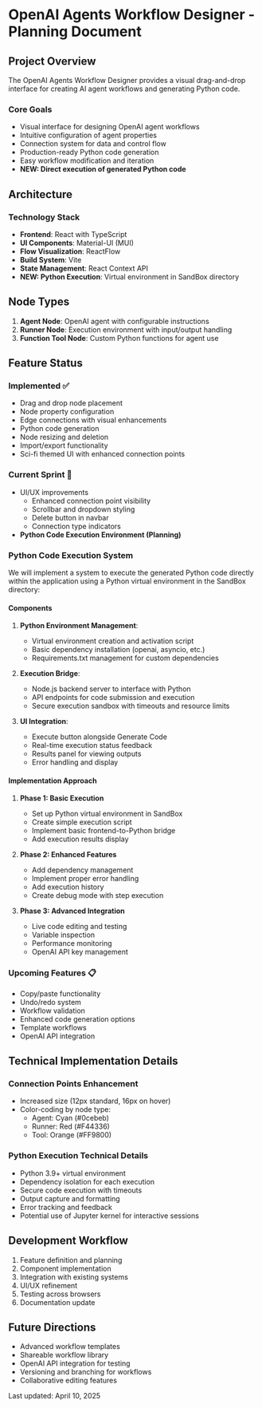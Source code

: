# OpenAI Agents Workflow Designer - Planning Document

## Project Overview

The OpenAI Agents Workflow Designer provides a visual drag-and-drop interface for creating AI agent workflows and generating Python code.

### Core Goals

- Visual interface for designing OpenAI agent workflows
- Intuitive configuration of agent properties
- Connection system for data and control flow
- Production-ready Python code generation
- Easy workflow modification and iteration
- **NEW: Direct execution of generated Python code**

## Architecture

### Technology Stack

- **Frontend**: React with TypeScript
- **UI Components**: Material-UI (MUI)
- **Flow Visualization**: ReactFlow
- **Build System**: Vite
- **State Management**: React Context API
- **NEW: Python Execution**: Virtual environment in SandBox directory

## Node Types

1. **Agent Node**: OpenAI agent with configurable instructions
2. **Runner Node**: Execution environment with input/output handling
3. **Function Tool Node**: Custom Python functions for agent use

## Feature Status

### Implemented ✅

- Drag and drop node placement
- Node property configuration
- Edge connections with visual enhancements
- Python code generation
- Node resizing and deletion
- Import/export functionality
- Sci-fi themed UI with enhanced connection points

### Current Sprint 🔄

- UI/UX improvements
  - Enhanced connection point visibility
  - Scrollbar and dropdown styling
  - Delete button in navbar
  - Connection type indicators
- **Python Code Execution Environment (Planning)**

### Python Code Execution System

We will implement a system to execute the generated Python code directly within the application using a Python virtual environment in the SandBox directory:

#### Components

1. **Python Environment Management**:
   - Virtual environment creation and activation script
   - Basic dependency installation (openai, asyncio, etc.)
   - Requirements.txt management for custom dependencies

2. **Execution Bridge**:
   - Node.js backend server to interface with Python
   - API endpoints for code submission and execution
   - Secure execution sandbox with timeouts and resource limits

3. **UI Integration**:
   - Execute button alongside Generate Code
   - Real-time execution status feedback
   - Results panel for viewing outputs
   - Error handling and display

#### Implementation Approach

1. **Phase 1: Basic Execution**
   - Set up Python virtual environment in SandBox
   - Create simple execution script
   - Implement basic frontend-to-Python bridge
   - Add execution results display

2. **Phase 2: Enhanced Features**
   - Add dependency management
   - Implement proper error handling
   - Add execution history
   - Create debug mode with step execution

3. **Phase 3: Advanced Integration**
   - Live code editing and testing
   - Variable inspection
   - Performance monitoring
   - OpenAI API key management

### Upcoming Features 📋

- Copy/paste functionality
- Undo/redo system
- Workflow validation
- Enhanced code generation options
- Template workflows
- OpenAI API integration

## Technical Implementation Details

### Connection Points Enhancement

- Increased size (12px standard, 16px on hover)
- Color-coding by node type:
  - Agent: Cyan (#0cebeb)
  - Runner: Red (#F44336)
  - Tool: Orange (#FF9800)

### Python Execution Technical Details

- Python 3.9+ virtual environment
- Dependency isolation for each execution
- Secure code execution with timeouts
- Output capture and formatting
- Error tracking and feedback
- Potential use of Jupyter kernel for interactive sessions

## Development Workflow

1. Feature definition and planning
2. Component implementation
3. Integration with existing systems
4. UI/UX refinement
5. Testing across browsers
6. Documentation update

## Future Directions

- Advanced workflow templates
- Shareable workflow library
- OpenAI API integration for testing
- Versioning and branching for workflows
- Collaborative editing features

Last updated: April 10, 2025